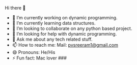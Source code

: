  Hi there 👋
- 🔭 I’m currently working on dynamic programming.
- 🌱 I’m currently learning data structures.
- 👯 I’m looking to collaborate on any python based project.
- 🤔 I’m looking for help with dynamic programming.
- 💬 Ask me about any tech related stuff.
- 📫 How to reach me: Mail: pvsreeram1@gmail.com
- 😄 Pronouns: He/His
- ⚡ Fun fact: Mac lover ###
